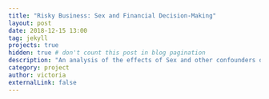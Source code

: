 ```yaml
---
title: "Risky Business: Sex and Financial Decision-Making"
layout: post
date: 2018-12-15 13:00
tag: jekyll
projects: true
hidden: true # don't count this post in blog pagination
description: "An analysis of the effects of Sex and other confounders on financial decision making"
category: project
author: victoria
externalLink: false
---
```


<object data="{{ site.url }}/assets/scf_analysis.html" width="1500" height="2000"></object>
